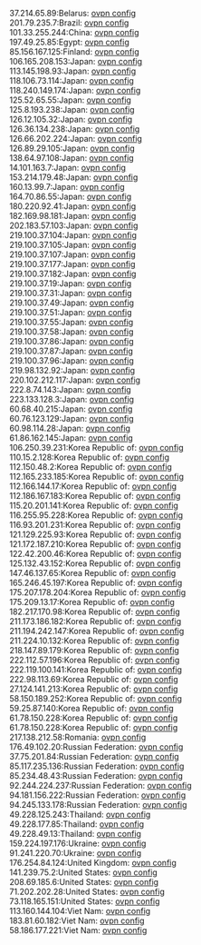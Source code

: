 37.214.65.89:Belarus: [ovpn config](vpn/37_214_65_89.ovpn)  
201.79.235.7:Brazil: [ovpn config](vpn/201_79_235_7.ovpn)  
101.33.255.244:China: [ovpn config](vpn/101_33_255_244.ovpn)  
197.49.25.85:Egypt: [ovpn config](vpn/197_49_25_85.ovpn)  
85.156.167.125:Finland: [ovpn config](vpn/85_156_167_125.ovpn)  
106.165.208.153:Japan: [ovpn config](vpn/106_165_208_153.ovpn)  
113.145.198.93:Japan: [ovpn config](vpn/113_145_198_93.ovpn)  
118.106.73.114:Japan: [ovpn config](vpn/118_106_73_114.ovpn)  
118.240.149.174:Japan: [ovpn config](vpn/118_240_149_174.ovpn)  
125.52.65.55:Japan: [ovpn config](vpn/125_52_65_55.ovpn)  
125.8.193.238:Japan: [ovpn config](vpn/125_8_193_238.ovpn)  
126.12.105.32:Japan: [ovpn config](vpn/126_12_105_32.ovpn)  
126.36.134.238:Japan: [ovpn config](vpn/126_36_134_238.ovpn)  
126.66.202.224:Japan: [ovpn config](vpn/126_66_202_224.ovpn)  
126.89.29.105:Japan: [ovpn config](vpn/126_89_29_105.ovpn)  
138.64.97.108:Japan: [ovpn config](vpn/138_64_97_108.ovpn)  
14.101.163.7:Japan: [ovpn config](vpn/14_101_163_7.ovpn)  
153.214.179.48:Japan: [ovpn config](vpn/153_214_179_48.ovpn)  
160.13.99.7:Japan: [ovpn config](vpn/160_13_99_7.ovpn)  
164.70.86.55:Japan: [ovpn config](vpn/164_70_86_55.ovpn)  
180.220.92.41:Japan: [ovpn config](vpn/180_220_92_41.ovpn)  
182.169.98.181:Japan: [ovpn config](vpn/182_169_98_181.ovpn)  
202.183.57.103:Japan: [ovpn config](vpn/202_183_57_103.ovpn)  
219.100.37.104:Japan: [ovpn config](vpn/219_100_37_104.ovpn)  
219.100.37.105:Japan: [ovpn config](vpn/219_100_37_105.ovpn)  
219.100.37.107:Japan: [ovpn config](vpn/219_100_37_107.ovpn)  
219.100.37.177:Japan: [ovpn config](vpn/219_100_37_177.ovpn)  
219.100.37.182:Japan: [ovpn config](vpn/219_100_37_182.ovpn)  
219.100.37.19:Japan: [ovpn config](vpn/219_100_37_19.ovpn)  
219.100.37.31:Japan: [ovpn config](vpn/219_100_37_31.ovpn)  
219.100.37.49:Japan: [ovpn config](vpn/219_100_37_49.ovpn)  
219.100.37.51:Japan: [ovpn config](vpn/219_100_37_51.ovpn)  
219.100.37.55:Japan: [ovpn config](vpn/219_100_37_55.ovpn)  
219.100.37.58:Japan: [ovpn config](vpn/219_100_37_58.ovpn)  
219.100.37.86:Japan: [ovpn config](vpn/219_100_37_86.ovpn)  
219.100.37.87:Japan: [ovpn config](vpn/219_100_37_87.ovpn)  
219.100.37.96:Japan: [ovpn config](vpn/219_100_37_96.ovpn)  
219.98.132.92:Japan: [ovpn config](vpn/219_98_132_92.ovpn)  
220.102.212.117:Japan: [ovpn config](vpn/220_102_212_117.ovpn)  
222.8.74.143:Japan: [ovpn config](vpn/222_8_74_143.ovpn)  
223.133.128.3:Japan: [ovpn config](vpn/223_133_128_3.ovpn)  
60.68.40.215:Japan: [ovpn config](vpn/60_68_40_215.ovpn)  
60.76.123.129:Japan: [ovpn config](vpn/60_76_123_129.ovpn)  
60.98.114.28:Japan: [ovpn config](vpn/60_98_114_28.ovpn)  
61.86.162.145:Japan: [ovpn config](vpn/61_86_162_145.ovpn)  
106.250.39.231:Korea Republic of: [ovpn config](vpn/106_250_39_231.ovpn)  
110.15.2.128:Korea Republic of: [ovpn config](vpn/110_15_2_128.ovpn)  
112.150.48.2:Korea Republic of: [ovpn config](vpn/112_150_48_2.ovpn)  
112.165.233.185:Korea Republic of: [ovpn config](vpn/112_165_233_185.ovpn)  
112.166.144.17:Korea Republic of: [ovpn config](vpn/112_166_144_17.ovpn)  
112.186.167.183:Korea Republic of: [ovpn config](vpn/112_186_167_183.ovpn)  
115.20.201.141:Korea Republic of: [ovpn config](vpn/115_20_201_141.ovpn)  
116.255.95.228:Korea Republic of: [ovpn config](vpn/116_255_95_228.ovpn)  
116.93.201.231:Korea Republic of: [ovpn config](vpn/116_93_201_231.ovpn)  
121.129.225.93:Korea Republic of: [ovpn config](vpn/121_129_225_93.ovpn)  
121.172.187.210:Korea Republic of: [ovpn config](vpn/121_172_187_210.ovpn)  
122.42.200.46:Korea Republic of: [ovpn config](vpn/122_42_200_46.ovpn)  
125.132.43.152:Korea Republic of: [ovpn config](vpn/125_132_43_152.ovpn)  
147.46.137.65:Korea Republic of: [ovpn config](vpn/147_46_137_65.ovpn)  
165.246.45.197:Korea Republic of: [ovpn config](vpn/165_246_45_197.ovpn)  
175.207.178.204:Korea Republic of: [ovpn config](vpn/175_207_178_204.ovpn)  
175.209.13.17:Korea Republic of: [ovpn config](vpn/175_209_13_17.ovpn)  
182.217.170.98:Korea Republic of: [ovpn config](vpn/182_217_170_98.ovpn)  
211.173.186.182:Korea Republic of: [ovpn config](vpn/211_173_186_182.ovpn)  
211.194.242.147:Korea Republic of: [ovpn config](vpn/211_194_242_147.ovpn)  
211.224.10.132:Korea Republic of: [ovpn config](vpn/211_224_10_132.ovpn)  
218.147.89.179:Korea Republic of: [ovpn config](vpn/218_147_89_179.ovpn)  
222.112.57.196:Korea Republic of: [ovpn config](vpn/222_112_57_196.ovpn)  
222.119.100.141:Korea Republic of: [ovpn config](vpn/222_119_100_141.ovpn)  
222.98.113.69:Korea Republic of: [ovpn config](vpn/222_98_113_69.ovpn)  
27.124.141.213:Korea Republic of: [ovpn config](vpn/27_124_141_213.ovpn)  
58.150.189.252:Korea Republic of: [ovpn config](vpn/58_150_189_252.ovpn)  
59.25.87.140:Korea Republic of: [ovpn config](vpn/59_25_87_140.ovpn)  
61.78.150.228:Korea Republic of: [ovpn config](vpn/61_78_150_228.ovpn)  
61.78.150.228:Korea Republic of: [ovpn config](vpn/61_78_150_228.ovpn)  
217.138.212.58:Romania: [ovpn config](vpn/217_138_212_58.ovpn)  
176.49.102.20:Russian Federation: [ovpn config](vpn/176_49_102_20.ovpn)  
37.75.201.84:Russian Federation: [ovpn config](vpn/37_75_201_84.ovpn)  
85.117.235.136:Russian Federation: [ovpn config](vpn/85_117_235_136.ovpn)  
85.234.48.43:Russian Federation: [ovpn config](vpn/85_234_48_43.ovpn)  
92.244.224.237:Russian Federation: [ovpn config](vpn/92_244_224_237.ovpn)  
94.181.156.222:Russian Federation: [ovpn config](vpn/94_181_156_222.ovpn)  
94.245.133.178:Russian Federation: [ovpn config](vpn/94_245_133_178.ovpn)  
49.228.125.243:Thailand: [ovpn config](vpn/49_228_125_243.ovpn)  
49.228.177.85:Thailand: [ovpn config](vpn/49_228_177_85.ovpn)  
49.228.49.13:Thailand: [ovpn config](vpn/49_228_49_13.ovpn)  
159.224.197.176:Ukraine: [ovpn config](vpn/159_224_197_176.ovpn)  
91.241.220.70:Ukraine: [ovpn config](vpn/91_241_220_70.ovpn)  
176.254.84.124:United Kingdom: [ovpn config](vpn/176_254_84_124.ovpn)  
141.239.75.2:United States: [ovpn config](vpn/141_239_75_2.ovpn)  
208.69.185.6:United States: [ovpn config](vpn/208_69_185_6.ovpn)  
71.202.202.28:United States: [ovpn config](vpn/71_202_202_28.ovpn)  
73.118.165.151:United States: [ovpn config](vpn/73_118_165_151.ovpn)  
113.160.144.104:Viet Nam: [ovpn config](vpn/113_160_144_104.ovpn)  
183.81.60.182:Viet Nam: [ovpn config](vpn/183_81_60_182.ovpn)  
58.186.177.221:Viet Nam: [ovpn config](vpn/58_186_177_221.ovpn)  
